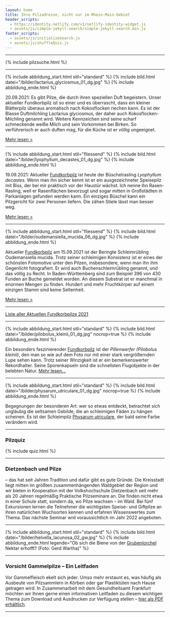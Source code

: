```yaml
---
layout: home
title: Ihre Pilzadresse, nicht nur im Rhein-Main-Gebiet
header_scripts:
  - https://identity.netlify.com/v1/netlify-identity-widget.js
  - assets/js/simple-jekyll-search/simple-jekyll-search.min.js
footer_scripts:
  - assets/js/initializeSearch.js
  - assets/js/shuffleQuiz.js
---
```

- - -

{% include pilzsuche.html %}

- - -

{% include abbildung_start.html stil="standard" %}
{% include bild.html datei="/bilder/lactarius_glyciosmus_01_dg.jpg" %}
{% include abbildung_ende.html %}

20.09.2021: Es gibt Pilze, die durch ihren speziellen Duft begeistern. Unser aktueller Fundkorbpilz ist so einer und es überrascht, dass ein kleiner Blätterpilz überaus aromatisch nach Kokosflocken riechen kann. Es ist der Blasse Duftmilchling Lactarius glyciosmus, der daher auch Kokosflocken-Milchling genannt wird. Weitere Kennzeichen sind seine scharf schmeckende weiße Milch und sein Vorkommen bei Birken. So verführerisch er auch duften mag, für die Küche ist er völlig ungeeignet. 

[Mehr lesen >](/pilze/lactarius-glyciosmus-blasser-duftmilchling)

- - -

{% include abbildung_start.html stil="fliessend" %}
{% include bild.html datei="/bilder/lyophyllum_decastes_01_dg.jpg" %}
{% include abbildung_ende.html %}

19.09.2021: Aktueller [Fundkorbpilz](AA "Glossar-") ist heute der Büschelrasling *Lyophyllum decastes*. Wenn man ihn sicher kennt ist er ein ausgezeichneter Speisepilz mit Biss, der bei mir praktisch vor der Haustür wächst. Ich nenne ihn Rasen-Rasling, weil er Rasenflächen bevorzugt und sogar mitten in Großstädten in Parkanlagen gefunden werden kann. Ein einziges Büschel kann ein Pilzgericht für zwei Personen liefern. Die zähen Stiele lässt man besser weg.

[Mehr lesen >](/pilze/lyophyllum-decastes-büschelrasling)

<div style="clear:  both"></div>

- - -

{% include abbildung_start.html stil="fliessend" %}
{% include bild.html datei="/bilder/oudemansiella_mucida_06_dg.jpg" %}
{% include abbildung_ende.html %}

Aktueller [Fundkorbpilz](AA "Glossar-") am 15.09.2021 ist der Beringte Schleimrübling Oudemansiella mucida. Trotz seiner schleimigen Konsistenz ist er eines der schönsten Fotomotive unter den Pilzen, insbesondere, wenn man ihn ihm Gegenlicht fotografiert. Er wird auch Buchenschleimrübling genannt, und das völlig zu Recht. In Baden-Württemberg sind zum Beispiel 396 von 430 Funden an Buche gemeldet worden. An diesem Substrat ist er manchmal in enormen Mengen zu finden. Hundert und mehr Fruchtkörper auf einem einzigen Stamm sind keine Seltenheit.

[Mehr lesen >](/pilze/oudemansiella-mucida-beringter-schleimrübling)

<div style="clear:  both"></div>

- - -

[Liste aller Aktuellen Fundkorbpilze 2021](/artikel/liste-aller-aktuellen-fundkorbpilze-2021.html)

- - -

{% include abbildung_start.html stil="standard" %}
{% include bild.html datei="/bilder/pilobolus_kleinii_01_dg.jpg" nocrop=true %}
{% include abbildung_ende.html %}

Ein besonders faszinierender [Fundkorbpilz](AA "Glossar-") ist der *Pillenwerfer (Pilobolus kleinii)*, den man so wie auf dem Foto nur mit einer stark vergrößernden Lupe sehen kann. Trotz seiner Winzigkeit ist er ein bemerkenswerter Rekordhalter. Seine Sporenkapseln sind die schnellsten Flugobjekte in der belebten Natur. [Mehr lesen...](/pilze/pilobolus-kleinii-pillenwerfer)

- - -

{% include abbildung_start.html stil="standard" %}
{% include bild.html datei="/bilder/physarum_utriculare_01_dg.jpg" nocrop=true %}
{% include abbildung_ende.html %}

Begegnungen der besonderen Art: wer so etwas entdeckt, betrachtet sich ungläubig die seltsamen Gebilde, die an schleimigen Fäden zu hängen scheinen. Es ist der Schleimpilz [Physarum utriculare](/pilze/physarum-utriculare-fadenfruchtschleimpilz), der bald seine Farbe verändern wird.

- - -

### Pilzquiz

{% include quiz.html %}

- - -

### Dietzenbach und Pilze

– das hat seit Jahren Tradition und dafür gibt es gute Gründe. Die Kreisstadt liegt mitten im größten zusammenhängenden Waldgebiet der Region und wir bieten in Kooperation mit der Volkshochschule Dietzenbach seit mehr als 20 Jahren regelmäßig Praktische Pilzseminare an. Die finden nicht etwa in einer Schule statt, sondern da, wo Pilze wachsen – im Wald. Bei fünf Exkursionen lernen die Teilnehmer die wichtigsten Speise- und Giftpilze an ihren natürlichen Wuchsorten kennen und erfahren Wissenswertes zum Thema. Das nächste Seminar wrd voraussichtlich im Jahr 2022 angeboten.  

- - -

{% include abbildung_start.html stil="standard" %}
{% include bild.html datei="/bilder/helvella_lacunosa_02_gw.jpg" %}
{% include abbildung_ende.html legende="Ob sich die Biene von der <a href='/pilze/helvella-lacunosa-grubenlorchel'>Grubenlorchel</a> Nektar erhofft?  (Foto: Gerd Wartha)" %}

- - -

### Vorsicht Gammelpilze – Ein Leitfaden

Vor Gammelfleisch ekelt sich jeder. Umso mehr erstaunt es, was häufig als Ausbeute von Pilzsammlern in Körben oder gar Plastiktüten nach Hause getragen wird. In Zusammenarbeit mit dem Gesundheitsamt Frankfurt möchten wir Ihnen gerne einen informativen Leitfaden zu diesem wichtigen Thema zum Download und Ausdrucken zur Verfügung stellen – [hier als PDF erhältlich](/assets/docs/Fundkorb.de-Gammelpilze.pdf).

- - -